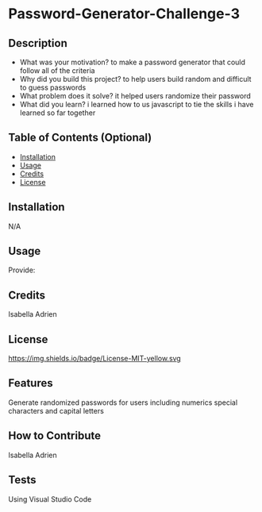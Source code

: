 # Password-Generator-Challenge-3

## Description

- What was your motivation? to make a password generator that could follow all of the criteria 
- Why did you build this project? to help users build random and difficult to guess passwords
- What problem does it solve? it helped users randomize their password 
- What did you learn? i learned how to us javascript to tie the skills i have learned so far together

## Table of Contents (Optional)


- [Installation](N/A)
- [Usage](#usage)
- [Credits](#credits)
- [License](#license)

## Installation

N/A

## Usage

Provide: [
](http://127.0.0.1:5500/Develop/index.html)
## Credits

Isabella Adrien

## License

https://img.shields.io/badge/License-MIT-yellow.svg



## Features

Generate randomized passwords for users including numerics special characters and capital letters

## How to Contribute

Isabella Adrien
## Tests
Using Visual Studio Code

